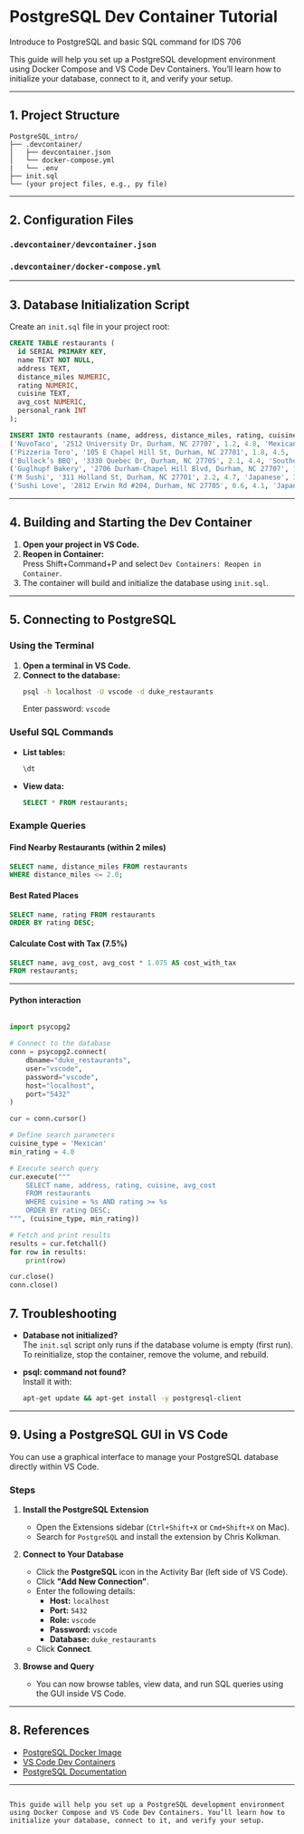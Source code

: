 # PostgreSQL Dev Container Tutorial

Introduce to PostgreSQL and basic SQL command for IDS 706

This guide will help you set up a PostgreSQL development environment using Docker Compose and VS Code Dev Containers. You’ll learn how to initialize your database, connect to it, and verify your setup.

---

## 1. Project Structure

```
PostgreSQL_intro/
├── .devcontainer/
│   ├── devcontainer.json
│   └── docker-compose.yml
|   └── .env
├── init.sql
└── (your project files, e.g., py file)
```

---

## 2. Configuration Files

### `.devcontainer/devcontainer.json`

### `.devcontainer/docker-compose.yml`
---

## 3. Database Initialization Script

Create an `init.sql` file in your project root:

```sql
CREATE TABLE restaurants (
  id SERIAL PRIMARY KEY,
  name TEXT NOT NULL,
  address TEXT,
  distance_miles NUMERIC,
  rating NUMERIC,
  cuisine TEXT,
  avg_cost NUMERIC,
  personal_rank INT
);

INSERT INTO restaurants (name, address, distance_miles, rating, cuisine, avg_cost, personal_rank) VALUES
('NuvoTaco', '2512 University Dr, Durham, NC 27707', 1.2, 4.8, 'Mexican', 12.50, 3),
('Pizzeria Toro', '105 E Chapel Hill St, Durham, NC 27701', 1.8, 4.5, 'Italian', 18.00, 4),
('Bullock’s BBQ', '3330 Quebec Dr, Durham, NC 27705', 2.1, 4.4, 'Southern/BBQ', 15.00, 5),
('Guglhupf Bakery', '2706 Durham-Chapel Hill Blvd, Durham, NC 27707', 1.9, 4.6, 'German Café', 20.00, 6),
('M Sushi', '311 Holland St, Durham, NC 27701', 2.2, 4.7, 'Japanese', 35.00, 1);
('Sushi Love', '2812 Erwin Rd #204, Durham, NC 27705', 0.6, 4.1, 'Japanese', 25.00, 2);
```

---

## 4. Building and Starting the Dev Container

1. **Open your project in VS Code.**
2. **Reopen in Container:**  
   Press Shift+Command+P and select `Dev Containers: Reopen in Container`.
3. The container will build and initialize the database using `init.sql`.

---

## 5. Connecting to PostgreSQL

### Using the Terminal

1. **Open a terminal in VS Code.**
2. **Connect to the database:**
   ```sh
   psql -h localhost -U vscode -d duke_restaurants
   ```
   Enter password: `vscode`

### Useful SQL Commands

- **List tables:**
  ```sql
  \dt
  ```
- **View data:**
  ```sql
  SELECT * FROM restaurants;
  ```

### Example Queries

#### Find Nearby Restaurants (within 2 miles)
```sql
SELECT name, distance_miles FROM restaurants
WHERE distance_miles <= 2.0;
```

#### Best Rated Places
```sql
SELECT name, rating FROM restaurants
ORDER BY rating DESC;
```

#### Calculate Cost with Tax (7.5%)
```sql
SELECT name, avg_cost, avg_cost * 1.075 AS cost_with_tax
FROM restaurants;
```
---

#### Python interaction

```python

import psycopg2

# Connect to the database
conn = psycopg2.connect(
    dbname="duke_restaurants",
    user="vscode",
    password="vscode",
    host="localhost",
    port="5432"
)

cur = conn.cursor()

# Define search parameters
cuisine_type = 'Mexican'
min_rating = 4.0

# Execute search query
cur.execute("""
    SELECT name, address, rating, cuisine, avg_cost
    FROM restaurants
    WHERE cuisine = %s AND rating >= %s
    ORDER BY rating DESC;
""", (cuisine_type, min_rating))

# Fetch and print results
results = cur.fetchall()
for row in results:
    print(row)

cur.close()
conn.close()
```


## 7. Troubleshooting

- **Database not initialized?**  
  The `init.sql` script only runs if the database volume is empty (first run).  
  To reinitialize, stop the container, remove the volume, and rebuild.

- **psql: command not found?**  
  Install it with:
  ```sh
  apt-get update && apt-get install -y postgresql-client
  ```

---
## 9. Using a PostgreSQL GUI in VS Code

You can use a graphical interface to manage your PostgreSQL database directly within VS Code.

### Steps

1. **Install the PostgreSQL Extension**
   - Open the Extensions sidebar (`Ctrl+Shift+X` or `Cmd+Shift+X` on Mac).
   - Search for `PostgreSQL` and install the extension by Chris Kolkman.

2. **Connect to Your Database**
   - Click the **PostgreSQL** icon in the Activity Bar (left side of VS Code).
   - Click **"Add New Connection"**.
   - Enter the following details:
     - **Host:** `localhost`
     - **Port:** `5432`
     - **Role:** `vscode`
     - **Password:** `vscode`
     - **Database:** `duke_restaurants`
   - Click **Connect**.

3. **Browse and Query**
   - You can now browse tables, view data, and run SQL queries using the GUI inside VS Code.

---

## 8. References

- [PostgreSQL Docker Image](https://hub.docker.com/_/postgres)
- [VS Code Dev Containers](https://code.visualstudio.com/docs/devcontainers/containers)
- [PostgreSQL Documentation](https://www.postgresql.org/docs/)

---
```# PostgreSQL Dev Container Tutorial

This guide will help you set up a PostgreSQL development environment using Docker Compose and VS Code Dev Containers. You’ll learn how to initialize your database, connect to it, and verify your setup.
